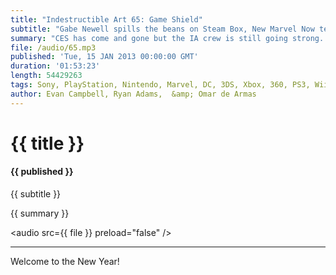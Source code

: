 ```yaml
---
title: "Indestructible Art 65: Game Shield"
subtitle: "Gabe Newell spills the beans on Steam Box, New Marvel Now teasers, comic sales number released, discover the purpose of the game shield, and Ryan gets a WiiU."
summary: "CES has come and gone but the IA crew is still going strong. Kickstarter is here to stay with $83 million dollars pledged to games alone, Gabe Newell is forthcoming with details on Steam Box, and Marvel practices their spelling skills with some new one word teasers. Ryan gets to bragging about his new WiiU, we discover a more practical use for Game Shield and Omar likes pineapple cake."
file: /audio/65.mp3
published: 'Tue, 15 JAN 2013 00:00:00 GMT'
duration: '01:53:23'
length: 54429263
tags: Sony, PlayStation, Nintendo, Marvel, DC, 3DS, Xbox, 360, PS3, Wii, PSN, XBLA, Video Games, Comics, Games, Indestructible Art, Valve, Gabe Newell, Steam Box, Walking Dead, Game Shield, Syndicate, Dishonored, WiiU, Thor, PuzzleCraft, Hundreds, Marvel Now
author: Evan Campbell, Ryan Adams,  &amp; Omar de Armas
---
```


# {{ title }}

#### {{ published }}

{{ subtitle }}  
  
{{ summary }}  

<audio src={{ file }} preload="false" />

- - -

Welcome to the New Year!